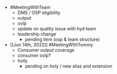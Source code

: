 - #MeetingWithTeam
	- DMS / OSP eligibility
	- output
	- ovlp
	- update on quality issue with hyd team
	- leadership change
		- pending item (osp & team structure)
- [[Jun 14th, 2022]] #MeetingWIthTommy
	- Consumer output coverage
	- consumer ovlp?
	- holly
		- pending on holy / new alias and extension